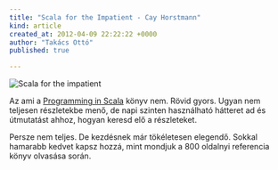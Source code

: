 ```yaml
---
title: "Scala for the Impatient - Cay Horstmann"
kind: article
created_at: 2012-04-09 22:22:22 +0000
author: "Takács Ottó"
published: true

---
```

![Scala for the impatient](http://moly.hu/system/covers/normal/covers_173949.jpg?1332140734)

Az ami a [Programming in Scala](http://moly.hu/konyvek/martin-odersky-lex-spoon-bill-venners-programming-in-scala) könyv nem. Rövid gyors. Ugyan nem teljesen részletekbe menő, de napi szinten használható hátteret ad és útmutatást ahhoz, hogyan keresd elő a részleteket.


Persze nem teljes. De kezdésnek már tökéletesen elegendő. Sokkal hamarabb kedvet kapsz hozzá, mint mondjuk a 800 oldalnyi referencia könyv olvasása során.

<div class='old-comments'></div>